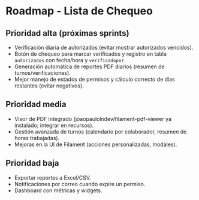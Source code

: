 # Roadmap - Lista de Chequeo

## Prioridad alta (próximas sprints)
- Verificación diaria de autorizados (evitar mostrar autorizados vencidos).
- Botón de chequeo para marcar verificados y registro en tabla `autorizados` con fecha/hora y `verificadopor`.
- Generación automática de reportes PDF diarios (resumen de turnos/verificaciones).
- Mejor manejo de estados de permisos y cálculo correcto de días restantes (evitar negativos).

## Prioridad media
- Visor de PDF integrado (joaopaulolndev/filament-pdf-viewer ya instalado; integrar en recursos).
- Gestión avanzada de turnos (calendario por colaborador, resumen de horas trabajadas).
- Mejoras en la UI de Filament (acciones personalizadas, modales).

## Prioridad baja
- Exportar reportes a Excel/CSV.
- Notificaciones por correo cuando expire un permiso.
- Dashboard con métricas y widgets.
